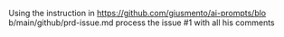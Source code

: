 Using the instruction in https://github.com/giusmento/ai-prompts/blo
  b/main/github/prd-issue.md process the issue #1 with all his 
  comments